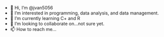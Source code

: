 - 👋 Hi, I’m @jvan5056
- 👀 I’m interested in programming, data analysis, and data management.
- 🌱 I’m currently learning C+ and R
- 💞️ I’m looking to collaborate on...not sure yet.
- 📫 How to reach me...

<!---
jvan5056/jvan5056 is a ✨ special ✨ repository because its `README.md` (this file) appears on your GitHub profile.
You can click the Preview link to take a look at your changes.
--->

